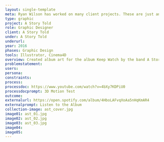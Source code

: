 ```yaml
---
layout: single-template
meta: Ryan Wilson has worked on many client projects. These are just an example of some of the excellent product design work that he could do on your project.
type: graphic
project: A Story Told
role: Graphic Designer
client: A Story Told
under: A Story Told
underurl:
year: 2016
phases: Graphic Design
tools: Illustrator, Cinema4D
overview: Created album art for the album Keep Watch by the band A Story Told.
problemstatement:
users:
persona:
constraints:
process:
processdoc: https://www.youtube.com/watch?v=4bXy7KDPiU0
processdocprompt: 3D Motion Test
outcome:
externalurl: https://open.spotify.com/album/4HboLAFvqXoAa5nHqKmAR4
externalprompt: Listen to the Album
collection-image: ast_cover.jpg
image01: ast_01.jpg
image02: ast_02.jpg
image03: ast_03.jpg
image04:
image05:
---
```


